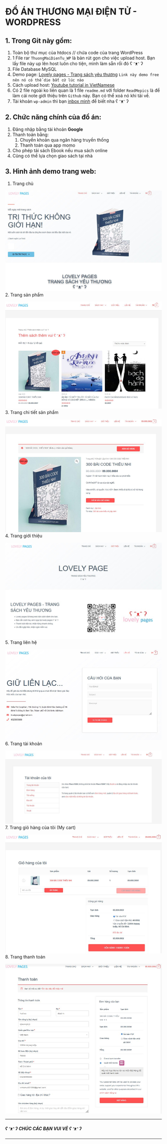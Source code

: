 # ĐỒ ÁN THƯƠNG MẠI ĐIỆN TỬ - WORDPRESS

## 1. Trong Git này gồm: 
1. Toàn bộ thư mục của htdocs // chứa code của trang WordPress
2. 1 File rar `ThuongMaiDienTu_WP` là bản rút gọn cho việc upload host. Bạn lấy file này up lên host luôn cho tiện, mình làm sẵn rồi đó ʕ ᵔᴥᵔ ʔ
3. File Database MySQL
4. Demo page: [Lovely pages - Trang sách yêu thương](http://lovelypages.lovestoblog.com/) 
`Link này demo free nên nó có thể die bất cứ lúc nào`
5. Cách upload host: [Youtube tutorial in VietNamese](https://youtu.be/9tG3CUERl_Y)
6. Có 2 file ngoài ko liên quan là 1 file `readme.md` với folder `ReadMepics` là để làm cái note giới thiệu trên `Github` này. Bạn có thể xoá nó khi tải về.
7. Tài khoản `wp-admin` thì bạn [inbox mình]([https://link](https://www.facebook.com/hitoshi.itamino/)) để biết nha ʕ ᵔᴥᵔ ʔ

## 2. Chức năng chính của đồ án:
1. Đăng nhập bằng tài khoản **Google**
2. Thanh toán bằng:
   1. Chuyển khoản qua ngân hàng truyền thống
   2. Thanh toán qua app momo
3. Cho phép tải sách Ebook nếu mua sách online
4. Cũng có thể lựa chọn giao sách tại nhà


## 3. Hình ảnh demo trang web:
1. Trang chủ

![Trang chủ](./ReadMepics/TrangChu.JPG)
2. Trang sản phẩm

![Trang sản phẩm](./ReadMepics/SanPham.JPG)
3. Trang chi tiết sản phẩm

![Trang chi tiết sản phẩm](./ReadMepics/ChiTietSanPham.JPG)
4. Trang giới thiệu

![Trang giới thiệu](./ReadMepics/GioiThieu.JPG)
5. Trang liên hệ

![Trang liên hệ](./ReadMepics/LienHe.JPG)
6. Trang tài khoản

![Trang tài khoản](./ReadMepics/taiKhoan.JPG)
7. Trang giỏ hàng của tôi (My cart)

![Giỏ hàng của tôi ơi](./ReadMepics/MyCart.JPG)
8. Trang thanh toán

![Trang thanh toán](./ReadMepics/ThanhToan.JPG)


----------
##### ʕ ᵔᴥᵔ ʔ CHÚC CÁC BẠN VUI VẺ ʕ ᵔᴥᵔ ʔ

----------
